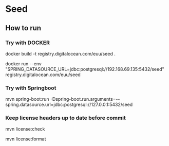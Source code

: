 # Seed

## How to run

### Try with DOCKER 

docker build -t registry.digitalocean.com/euu/seed .

docker run --env "SPRING_DATASOURCE_URL=jdbc:postgresql://192.168.69.135:5432/seed"  registry.digitalocean.com/euu/seed


### Try with Springboot

mvn spring-boot:run -Dspring-boot.run.arguments=--spring.datasource.url=jdbc:postgresql://127.0.0.1:5432/seed


### Keep license headers up to date before commit

mvn license:check

mvn license:format


